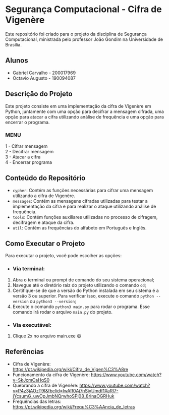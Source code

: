 # Segurança Computacional - Cifra de Vigenère

Este repositório foi criado para o projeto da disciplina de Segurança Computacional, ministrada pelo professor João Gondim na Universidade de Brasília.

## Alunos

- Gabriel Carvalho - 200017969
- Octavio Augusto - 190094087

## Descrição do Projeto

Este projeto consiste em uma implementação da cifra de Vigenère em Python, juntamente com uma opção para decifrar a mensagem cifrada, uma opção para atacar a cifra utilizando análise de frequência e uma opção para encerrar o programa.

### MENU

1 - Cifrar mensagem   
2 - Decifrar mensagem   
3 - Atacar a cifra   
4 - Encerrar programa   

## Conteúdo do Repositório

- `cypher`: Contém as funções necessárias para cifrar uma mensagem utilizando a cifra de Vigenère.
- `messages`: Contém as mensagens cifradas utilizadas para testar a implementação da cifra e para realizar o ataque utilizando análise de frequência.
- `tools`: Contém funções auxiliares utilizadas no processo de cifragem, decifragem e ataque da cifra.
- `util`: Contém as frequências do alfabeto em Português e Inglês.

## Como Executar o Projeto

Para executar o projeto, você pode escolher as opções:

 - ### Via terminal: 

1. Abra o terminal ou prompt de comando do seu sistema operacional;
2. Navegue até o diretório raiz do projeto utilizando o comando `cd`;
3. Certifique-se de que a versão do Python instalada em seu sistema é a versão 3 ou superior. Para verificar isso, execute o comando `python --version` ou `python3 --version`;
4. Execute o comando `python3 main.py` para rodar o programa. Esse comando irá rodar o arquivo `main.py` do projeto.

- ### Via executável: 
 
 1. Clique 2x no arquivo main.exe :smile:

## Referências

- Cifra de Vigenère: https://pt.wikipedia.org/wiki/Cifra_de_Vigen%C3%A8re
- Funcionamento da cifra de Vigenère:  https://www.youtube.com/watch?v=SkJcmCaHqS0 
- Quebrando a cifra de Vigenère:  https://www.youtube.com/watch?v=P4z3jAOzT9I&fbclid=IwAR0Aj7nSiyUmdf1XaRI7-jYcsumG_uwOpJmbNQrwhoSPj08_8rinaOGRHuk 
- Frequências das letras: https://pt.wikipedia.org/wiki/Frequ%C3%AAncia_de_letras
